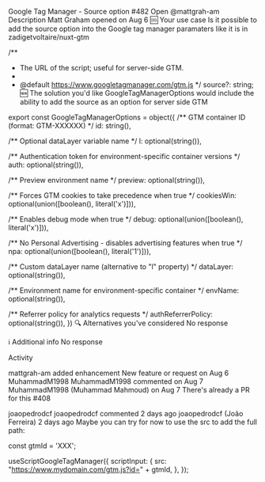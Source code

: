 Google Tag Manager - Source option #482
Open
@mattgrah-am
Description
Matt Graham
opened on Aug 6
🆒 Your use case
Is it possible to add the source option into the Google tag manager paramaters like it is in zadigetvoltaire/nuxt-gtm

/**
* The URL of the script; useful for server-side GTM.
*
* @default https://www.googletagmanager.com/gtm.js
  */
  source?: string;
  🆕 The solution you'd like
  GoogleTagManagerOptions would include the ability to add the source as an option for server side GTM

export const GoogleTagManagerOptions = object({
/** GTM container ID (format: GTM-XXXXXX) */
id: string(),

/** Optional dataLayer variable name */
l: optional(string()),

/** Authentication token for environment-specific container versions */
auth: optional(string()),

/** Preview environment name */
preview: optional(string()),

/** Forces GTM cookies to take precedence when true */
cookiesWin: optional(union([boolean(), literal('x')])),

/** Enables debug mode when true */
debug: optional(union([boolean(), literal('x')])),

/** No Personal Advertising - disables advertising features when true */
npa: optional(union([boolean(), literal('1')])),

/** Custom dataLayer name (alternative to "l" property) */
dataLayer: optional(string()),

/** Environment name for environment-specific container */
envName: optional(string()),

/** Referrer policy for analytics requests */
authReferrerPolicy: optional(string()),
})
🔍 Alternatives you've considered
No response

ℹ️ Additional info
No response

Activity

mattgrah-am
added
enhancement
New feature or request
on Aug 6
MuhammadM1998
MuhammadM1998 commented on Aug 7
MuhammadM1998
(Muhammad Mahmoud)
on Aug 7
There's already a PR for this #408

joaopedrodcf
joaopedrodcf commented 2 days ago
joaopedrodcf
(João Ferreira)
2 days ago
Maybe you can try for now to use the src to add the full path:

const gtmId = 'XXX';

useScriptGoogleTagManager({
scriptInput: {
src: "https://www.mydomain.com/gtm.js?id=" + gtmId,
},
});
